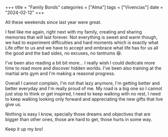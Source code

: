+++
title = "Family Bonds"
categories = ["Alma"]
tags = ["Vivencias"]
date = "2024-02-12"
+++

All these weekends since last year were great.

I feel like me again, right next with my family, creating and sharing memories that will last forever. Not everything is sweet and warm though, we had to experiment difficulties and hard moments which is exactly what Life offer to us and we have to accept and embrace what life has for us all the good and the bad sides, no excuses, no tantrums :laughing:.

I've been also reading a bit bit more... I really wish I could dedicate more time to read more and discover hidden worlds. I've been also training at the martial arts gym and I'm making a reasonal progress.

Overall I cannot complain, I'm not that lazy anymore, I'm getting better and better everyday and I'm really proud of me. My road is a big one so I cannot just stop to think or get inspired, I need to keep walking with no rest, I need to keep walking looking only forward and appreciating the new gifts that live give us.

Nothing is easy I know, specially those dreams and objectives that are bigger than other ones, those are hard to get, those hurts in some way.

Keep it up my bro!
